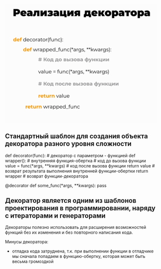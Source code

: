 ![img.png](img.png)

## Стандартный шаблон для создания объекта декоратора разного уровня сложности
def decorator(func):                    # декоратор с параметром - функцией
    def wrapper():                      # внутренняя функция-обертка
        # код до вызова функции
        value = func(*args, **kwargs)
        # код после вызова функции
        return value                    # возврат результата выполнения внутренней функции-обертки 
    return wrapper                      # возврат функции-декоратора 


@decorator
def some_func(*args, **kwargs):
    pass

## Декоратор является одним из шаблонов проектирования в программировании, наряду с итераторами и генераторами
Декораторы полезно использовать для расширения возможностей функций без их изменения и без повторного написания кода.

Минусы декоратора:
- отладка кода затруднена, т.к. при выполнении функции в отладчике мы сначала попадаем в функцию-обертку, 
которая может быть весьма громоздкой   